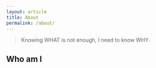 ```yaml
---
layout: article
title: About
permalink: /about/
---
```


> Knowing WHAT is not enough, I need to know WHY.


## Who am I

